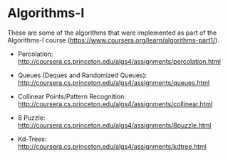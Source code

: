 # Algorithms-I

These are some of the algorithms that were implemented as part of the Algorithms-I course (https://www.coursera.org/learn/algorithms-part1/).

- Percolation: http://coursera.cs.princeton.edu/algs4/assignments/percolation.html

- Queues (Deques and Randomized Queues): http://coursera.cs.princeton.edu/algs4/assignments/queues.html

- Collinear Points/Pattern Recognition: http://coursera.cs.princeton.edu/algs4/assignments/collinear.html

- 8 Puzzle: http://coursera.cs.princeton.edu/algs4/assignments/8puzzle.html

- Kd-Trees: http://coursera.cs.princeton.edu/algs4/assignments/kdtree.html
